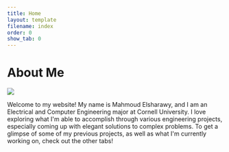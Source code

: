 ```yaml
---
title: Home
layout: template
filename: index
order: 0
show_tab: 0
--- 
```


# About Me

<img src = "Mahmoud.jpg">

Welcome to my website! My name is Mahmoud Elsharawy, and I am an Electrical and Computer Engineering major at Cornell University. I love exploring what I'm able to accomplish through various engineering projects, especially coming up with elegant solutions to complex problems. To get a glimpse of some of my previous projects, as well as what I'm currently working on, check out the other tabs!
